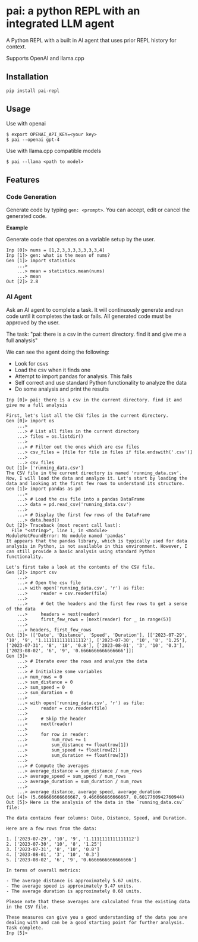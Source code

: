 # pai: a python REPL with an integrated LLM agent
A Python REPL with a built in AI agent that uses prior REPL history for context.

Supports OpenAI and llama.cpp

## Installation
```
pip install pai-repl
```

## Usage

Use with openai
```
$ export OPENAI_API_KEY=<your key>
$ pai --openai gpt-4
```

Use with llama.cpp compatible models

```
$ pai --llama <path to model>
```



## Features

### Code Generation
Generate code by typing `gen: <prompt>`. You can accept, edit or cancel the generated code.

**Example**

Generate code that operates on a variable setup by the user.
```
Inp [0]> nums = [1,2,3,3,3,3,3,3,3,4]
Inp [1]> gen: what is the mean of nums?
Gen [1]> import statistics
    ...>
    ...> mean = statistics.mean(nums)
    ...> mean
Out [2]> 2.8
```

### AI Agent
Ask an AI agent to complete a task. It will continuously generate and run code until it completes the task or fails. All generated code must be approved by the user.

The task: "pai: there is a csv in the current directory. find it and give me a full analysis"

We can see the agent doing the following:
- Look for csvs
- Load the csv when it finds one
- Attempt to import pandas for analysis. This fails
- Self correct and use standard Python functionality to analyze the data
- Do some analysis and print the results

```
Inp [0]> pai: there is a csv in the current directory. find it and give me a full analysis

First, let's list all the CSV files in the current directory.
Gen [0]> import os
    ...>
    ...> # List all files in the current directory
    ...> files = os.listdir()
    ...>
    ...> # Filter out the ones which are csv files
    ...> csv_files = [file for file in files if file.endswith('.csv')]
    ...>
    ...> csv_files
Out [1]> ['running_data.csv']
The CSV file in the current directory is named 'running_data.csv'. Now, I will load the data and analyze it. Let's start by loading the data and looking at the first few rows to understand its structure.
Gen [1]> import pandas as pd
    ...>
    ...> # Load the csv file into a pandas DataFrame
    ...> data = pd.read_csv('running_data.csv')
    ...>
    ...> # Display the first few rows of the DataFrame
    ...> data.head()
Out [2]> Traceback (most recent call last):
  File "<string>", line 1, in <module>
ModuleNotFoundError: No module named 'pandas'
It appears that the pandas library, which is typically used for data analysis in Python, is not available in this environment. However, I can still provide a basic analysis using standard Python functionality.

Let's first take a look at the contents of the CSV file.
Gen [2]> import csv
    ...>
    ...> # Open the csv file
    ...> with open('running_data.csv', 'r') as file:
    ...>     reader = csv.reader(file)
    ...>
    ...>     # Get the headers and the first few rows to get a sense of the data
    ...>     headers = next(reader)
    ...>     first_few_rows = [next(reader) for _ in range(5)]
    ...>
    ...> headers, first_few_rows
Out [3]> (['Date', 'Distance', 'Speed', 'Duration'], [['2023-07-29', '10', '9', '1.1111111111111112'], ['2023-07-30', '10', '8', '1.25'], ['2023-07-31', '8', '10', '0.8'], ['2023-08-01', '3', '10', '0.3'], ['2023-08-02', '6', '9', '0.6666666666666666']])
Gen [3]>
    ...> # Iterate over the rows and analyze the data
    ...>
    ...> # Initialize some variables
    ...> num_rows = 0
    ...> sum_distance = 0
    ...> sum_speed = 0
    ...> sum_duration = 0
    ...>
    ...> with open('running_data.csv', 'r') as file:
    ...>     reader = csv.reader(file)
    ...>
    ...>     # Skip the header
    ...>     next(reader)
    ...>
    ...>     for row in reader:
    ...>         num_rows += 1
    ...>         sum_distance += float(row[1])
    ...>         sum_speed += float(row[2])
    ...>         sum_duration += float(row[3])
    ...>
    ...> # Compute the averages
    ...> average_distance = sum_distance / num_rows
    ...> average_speed = sum_speed / num_rows
    ...> average_duration = sum_duration / num_rows
    ...>
    ...> average_distance, average_speed, average_duration
Out [4]> (5.666666666666667, 9.466666666666667, 0.6017760942760944)
Out [5]> Here is the analysis of the data in the `running_data.csv` file:

The data contains four columns: Date, Distance, Speed, and Duration.

Here are a few rows from the data:

1. ['2023-07-29', '10', '9', '1.1111111111111112']
2. ['2023-07-30', '10', '8', '1.25']
3. ['2023-07-31', '8', '10', '0.8']
4. ['2023-08-01', '3', '10', '0.3']
5. ['2023-08-02', '6', '9', '0.6666666666666666']

In terms of overall metrics:

- The average distance is approximately 5.67 units.
- The average speed is approximately 9.47 units.
- The average duration is approximately 0.60 units.

Please note that these averages are calculated from the existing data in the CSV file.

These measures can give you a good understanding of the data you are dealing with and can be a good starting point for further analysis. Task complete.
Inp [5]>
```
